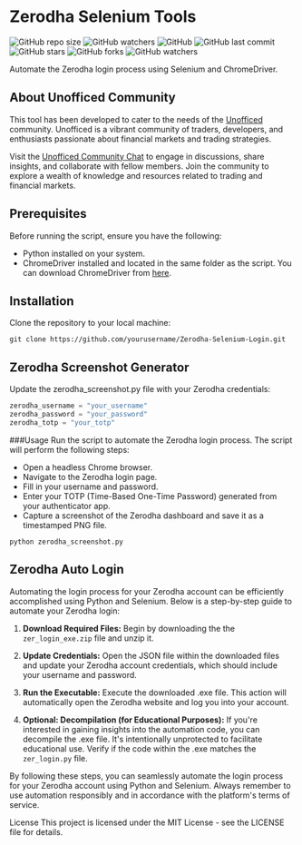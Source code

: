 # Zerodha Selenium Tools

![GitHub repo size](https://img.shields.io/github/repo-size/aeron7/Zerodha-Selenium-Login)
![GitHub watchers](https://img.shields.io/github/watchers/aeron7/Zerodha-Selenium-Login)
![GitHub](https://img.shields.io/github/repo-size/aeron7/Zerodha-Selenium-Login)
![GitHub last commit](https://img.shields.io/github/last-commit/aeron7/Zerodha-Selenium-Login)
![GitHub stars](https://img.shields.io/github/stars/aeron7/Zerodha-Selenium-Login)
![GitHub forks](https://img.shields.io/github/forks/aeron7/Zerodha-Selenium-Login)
![GitHub watchers](https://img.shields.io/github/watchers/aeron7/Zerodha-Selenium-Login)

Automate the Zerodha login process using Selenium and ChromeDriver.

## About Unofficed Community

This tool has been developed to cater to the needs of the [Unofficed](https://www.unofficed.com/)  community. Unofficed is a vibrant community of traders, developers, and enthusiasts passionate about financial markets and trading strategies.

Visit the [Unofficed Community Chat](https://www.unofficed.com/chat/) to engage in discussions, share insights, and collaborate with fellow members. Join the community to explore a wealth of knowledge and resources related to trading and financial markets.

## Prerequisites

Before running the script, ensure you have the following:

- Python installed on your system.
- ChromeDriver installed and located in the same folder as the script. You can download ChromeDriver from [here](https://chromedriver.chromium.org/downloads).

## Installation

Clone the repository to your local machine:

   ```shell
   git clone https://github.com/yourusername/Zerodha-Selenium-Login.git
   ```

## Zerodha Screenshot Generator 

Update the zerodha_screenshot.py file with your Zerodha credentials:


```python
zerodha_username = "your_username"
zerodha_password = "your_password"
zerodha_totp = "your_totp"
```
###Usage
Run the script to automate the Zerodha login process. The script will perform the following steps:

- Open a headless Chrome browser.
- Navigate to the Zerodha login page.
- Fill in your username and password.
- Enter your TOTP (Time-Based One-Time Password) generated from your authenticator app.
- Capture a screenshot of the Zerodha dashboard and save it as a timestamped PNG file.
  
```shell
python zerodha_screenshot.py
```

## Zerodha Auto Login

Automating the login process for your Zerodha account can be efficiently accomplished using Python and Selenium. Below is a step-by-step guide to automate your Zerodha login:

1. **Download Required Files:** Begin by downloading the the `zer_login_exe.zip` file and unzip it.

2. **Update Credentials:** Open the JSON file within the downloaded files and update your Zerodha account credentials, which should include your username and password.

3. **Run the Executable:** Execute the downloaded .exe file. This action will automatically open the Zerodha website and log you into your account.

4. **Optional: Decompilation (for Educational Purposes):** If you're interested in gaining insights into the automation code, you can decompile the .exe file. It's intentionally unprotected to facilitate educational use. Verify if the code within the .exe matches the `zer_login.py` file.

By following these steps, you can seamlessly automate the login process for your Zerodha account using Python and Selenium. Always remember to use automation responsibly and in accordance with the platform's terms of service.

License
This project is licensed under the MIT License - see the LICENSE file for details.
